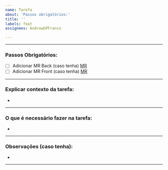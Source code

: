 ```yaml
---
name: Tarefa
about: 'Passos obrigatórios:'
title: ''
labels: feat
assignees: AndrewGPFranco

---
```

***
### Passos Obrigatórios:

- [ ] Adicionar MR Back (caso tenha) [MR]()
- [ ] Adicionar MR Front (caso tenha) [MR]()
***
### Explicar contexto da tarefa:

-
***
### O que é necessário fazer na tarefa:

-
***
### Observações (caso tenha):

-
***
